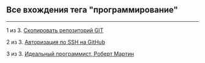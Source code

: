 ## Все вхождения тега "программирование"

---

1 из 3. [Скопировать репозиторий GIT](./2020-07-17_git_repo_copy.md)

2 из 3. [Авторизация по SSH на GitHub](./2020-07-17_git_ssh.md)

3 из 3. [Идеальный программист, Роберт Мартин](./2020-07-17_idealniy_programmist_martin.md)

